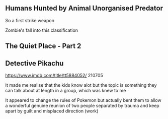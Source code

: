 ## Humans Hunted by Animal Unorganised Predator 

So a first strike weapon 

Zombie's fall into this classification 


## The Quiet Place - Part 2

## Detective Pikachu
https://www.imdb.com/title/tt5884052/
210705

It made me realise that the kids know alot but the topic is something they can talk about at length in a group, which was knew to me

It appeared to change the rules of Pokemon but actually bent them to allow a wonderful genuine reunion of two people separated by trauma and keep apart by guilt and misplaced direction (work)